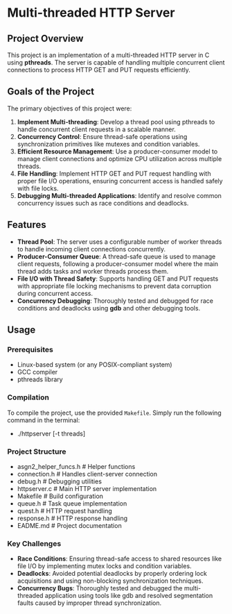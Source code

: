 # Multi-threaded HTTP Server

## Project Overview

This project is an implementation of a multi-threaded HTTP server in C using **pthreads**. The server is capable of handling multiple concurrent client connections to process HTTP GET and PUT requests efficiently.

## Goals of the Project

The primary objectives of this project were:
1. **Implement Multi-threading**: Develop a thread pool using pthreads to handle concurrent client requests in a scalable manner.
2. **Concurrency Control**: Ensure thread-safe operations using synchronization primitives like mutexes and condition variables.
3. **Efficient Resource Management**: Use a producer-consumer model to manage client connections and optimize CPU utilization across multiple threads.
4. **File Handling**: Implement HTTP GET and PUT request handling with proper file I/O operations, ensuring concurrent access is handled safely with file locks.
5. **Debugging Multi-threaded Applications**: Identify and resolve common concurrency issues such as race conditions and deadlocks.

## Features

- **Thread Pool**: The server uses a configurable number of worker threads to handle incoming client connections concurrently.
- **Producer-Consumer Queue**: A thread-safe queue is used to manage client requests, following a producer-consumer model where the main thread adds tasks and worker threads process them.
- **File I/O with Thread Safety**: Supports handling GET and PUT requests with appropriate file locking mechanisms to prevent data corruption during concurrent access.
- **Concurrency Debugging**: Thoroughly tested and debugged for race conditions and deadlocks using **gdb** and other debugging tools.

## Usage

### Prerequisites

- Linux-based system (or any POSIX-compliant system)
- GCC compiler
- pthreads library

### Compilation

To compile the project, use the provided `Makefile`. Simply run the following command in the terminal:
- ./httpserver [-t threads] <port>

### Project Structure
- asgn2_helper_funcs.h     # Helper functions
- connection.h             # Handles client-server connection
- debug.h                  # Debugging utilities
- httpserver.c             # Main HTTP server implementation
-  Makefile                 # Build configuration
-  queue.h                  # Task queue implementation
-  quest.h                # HTTP request handling
-  response.h               # HTTP response handling
-  EADME.md                # Project documentation

### Key Challenges
- **Race Conditions**: Ensuring thread-safe access to shared resources like file I/O by implementing mutex locks and condition variables.
- **Deadlocks**: Avoided potential deadlocks by properly ordering lock acquisitions and using non-blocking synchronization techniques.
- **Concurrency Bugs**: Thoroughly tested and debugged the multi-threaded application using tools like gdb and resolved segmentation faults caused by improper thread synchronization.


